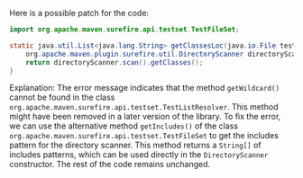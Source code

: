 Here is a possible patch for the code:
```java
import org.apache.maven.surefire.api.testset.TestFileSet;

static java.util.List<java.lang.String> getClassesLoc(java.io.File testSrcFolder) {
    org.apache.maven.plugin.surefire.util.DirectoryScanner directoryScanner = new org.apache.maven.plugin.surefire.util.DirectoryScanner(testSrcFolder, new TestFileSet().getIncludes());
    return directoryScanner.scan().getClasses();
}
```
Explanation:
The error message indicates that the method `getWildcard()` cannot be found in the class `org.apache.maven.surefire.api.testset.TestListResolver`. This method might have been removed in a later version of the library.
To fix the error, we can use the alternative method `getIncludes()` of the class `org.apache.maven.surefire.api.testset.TestFileSet` to get the includes pattern for the directory scanner.
This method returns a `String[]` of includes patterns, which can be used directly in the `DirectoryScanner` constructor.
The rest of the code remains unchanged.